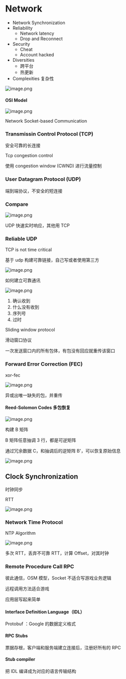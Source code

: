 ﻿# Network

- Network Synchronization
- Reliability
  - Network latency
  - Drop and Reconnect
- Security
  - Cheat
  - Account hacked
- Diversities
  - 跨平台
  - 热更新
- Complexities 复杂性

![image.png](assets/online-outline.png)

#### OSI Model

![image.png](assets/osi.png)

Network Socket-based Communication

### Transmissin Control Protocol (TCP)

安全可靠的长连接

Tcp congestion control

使用 congestion window (CWND) 进行流量控制

### User Datagram Protocol (UDP)

端到端协议，不安全的短连接

### Compare

![image.png](assets/network-protocol-compare.png)

UDP 快速实时响应，其他用 TCP

### Reliable UDP

TCP is not time critical

基于 udp 构建可靠链接，自己写或者使用第三方

![image.png](assets/need.png)

如何建立可靠通讯

![image.png](assets/udp-custom.png)

1. 确认收到
2. 什么没有收到
3. 序列号
4. 过时

Sliding window protocol

滑动窗口协议

一次发送窗口内的所有包体，有包没有回应就重传该窗口

### Forward Error Correction (FEC)

xor-fec

![image.png](assets/xor-fec.png)

异或出唯一缺失的包，并重传

#### Reed-Solomon Codes 多包恢复

![image.png](assets/reed-solomon.png)

构建 B 矩阵

B 矩阵任意抽调 3 行，都是可逆矩阵

通过冗余数据 C，和抽调后的逆矩阵 B'，可以恢复原始信息

![image.png](assets/custom-udp.png)

## Clock Synchronization

时钟同步

RTT

![image.png](assets/RTT.png)

### Network Time Protocol

NTP Algorithm

![image.png](assets/ntp-algorithm.png)

多次 RTT，丢弃不可靠 RTT，计算 Offset，对其时钟

### Remote Procedure Call RPC

彼此通信，OSM 模型，Socket 不适合写游戏业务逻辑

远程调用方法适合游戏

应用层写起来简单

#### Interface Definition Language（IDL）

Protobuf ：Google 的数据定义格式

#### RPC Stubs

票据存根，客户端和服务端建立连接后，注册好所有的 RPC

#### Stub compiler

把 IDL 编译成为对应的语言传输结构
